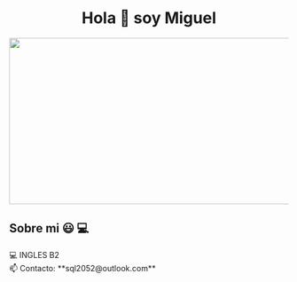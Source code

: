<!DOCTYPE html>
<html lang="es">
<head>
<meta charset="UTF-8">
<meta name="viewport" content="width=device-width, initial-scale=1.0">

</head>
<body>

<h1 align="center">Hola 👋 soy Miguel </h1> 
<div style="display: flex; justify-content: center;" >
    <img src="https://media1.giphy.com/media/v1.Y2lkPTc5MGI3NjExdHd2djRhYWVrZ2ZhMG5jZWs1bmR0YmQzeTJ6a2o3YTVraHcwemlpNiZlcD12MV9pbnRlcm5hbF9naWZfYnlfaWQmY3Q9Zw/xTcnSWYZvafyhEACBO/giphy.gif" width="850" height="300" />
</div>


<h2>Sobre mi 😃 💻 </h2>
<!--Intro start-->
<p align="left">
    💻 INGLES B2 <br>
    📫 Contacto: **sql2052@outlook.com**
</p>
<!--Intro end-->



</body>
</html>
